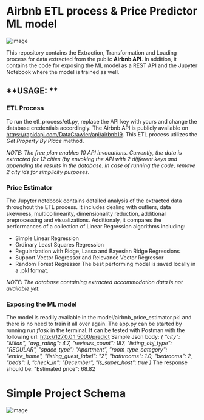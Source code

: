# **Airbnb ETL process & Price Predictor ML model**


![image](https://user-images.githubusercontent.com/74113692/203973174-b02f48a6-a7e6-412d-b8ce-dab5988d518a.png)


This repository contains the Extraction, Transformation and Loading process for data extracted from the public **Airbnb API**. 
In addition, it contains the code for exposing the ML model as a REST API and the Jupyter Notebook where the model is trained as well.

## **USAGE: **

### ETL Process
To run the etl_process/etl.py, replace the API key with yours and change the database credentials accordingly.
The Airbnb API is publicly available on https://rapidapi.com/DataCrawler/api/airbnb19. 
This ETL process utilizes the *Get Property By Place* method. 

*NOTE: The free plan enables 10 API invocations. Currently, the data is extracted for 12 cities (by envoking the API with 2 different keys and appending 
the results in the database. In case of running the code, remove 2 city ids for simplicity purposes.*


### Price Estimator
The Jupyter notebook contains detailed analysis of the extracted data throughout the ETL process.
It includes dealing with outliers, data skewness, multicollinearity, dimensionality reduction, additional preprocessing and visualizations.
Additionaly, it compares the performances of a collection of Linear Regression algorithms including: 
- Simple Linear Regression
- Ordinary Least Squares Regression
- Regularization with Ridge, Lasso and Bayesian Ridge Regressions
- Support Vector Regressor and Relevance Vector Regressor
- Random Forest Regressor
The best performing model is saved locally in a .pkl format.

*NOTE: The database containing extracted accommodation data is not available yet.*


### Exposing the ML model
The model is readily available in the model/airbnb_price_estimator.pkl and there is no need to train it all over again. 
The app.py can be started by running *run flask* in the terminal. It can be tested with Postman with the following url: http://127.0.0.1:5000/predict
Sample Json body:
*{
    "city": "Milan",
    "avg_rating": 4.7,
    "reviews_count": 187,
    "listing_obj_type": "REGULAR",
    "space_type": "Apartment",
    "room_type_category": "entire_home",
    "listing_guest_label": "2",
    "bathrooms": 1.0,
    "bedrooms": 2,
    "beds": 1,
    "check_in": "December",
    "is_super_host": true
}*
The response should be: "Estimated price": 68.82


# Simple Project Schema
![image](https://user-images.githubusercontent.com/74113692/203972987-0baad669-3d9b-460c-bc4a-2832662de6aa.png)









